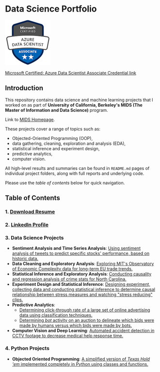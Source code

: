 # Data Science Portfolio

![MS Azure Data Science Associate Credential](images/microsoft-certified-azure-data-scientist-associate.png?raw=true)

[Microsoft Certified: Azure Data Scientist Associate Credential link](https://www.credly.com/badges/0abcdec0-fb08-462f-9b24-c144b5237a3f/public_url)

## Introduction

This repository contains data science and machine learning projects that I worked on as part of **University of California, Berkeley's MIDS (The Master of Information and Data Science)** program.

Link to [MIDS Homepage](https://ischoolonline.berkeley.edu/data-science/).

These projects cover a range of topics such as:

- Objected-Oriented Programming (OOP),
- data gathering, cleaning, exploration and analysis (EDA),
- statistical inference and experiment design,
- predictive analytics,
- computer vision.

All high-level results and summaries can be found in `README.md` pages of individual project folders, along with full reports and underlying code.

Please use the *table of contents* below for quick navigation.

## Table of Contents

### 1. [Download Resume](https://github.com/shahbakhthamdani/Projects/raw/master/Shahbakht%20Hamdani%20Resume.pdf)

### 2. [LinkedIn Profile](https://www.linkedin.com/in/shahbakht-hamdani/)

### 3. Data Science Projects

- **Sentiment Analysis and Time Series Analysis**: [Using sentiment analysis of tweets to predict specific stocks' performance, based on historic data.](https://github.com/shahbakhthamdani/Projects/tree/master/Data%20Science%20Projects/1.%20Sentiment%20Analysis%20for%20Stocks'%20Performance)
- **Data Cleaning and Exploratory Analysis**: [Exploring MIT's Observatory of Economic Complexity data for long-term EU trade trends.](https://github.com/shahbakhthamdani/Projects/tree/master/Data%20Science%20Projects/2.%20MIT's%20Observatory%20of%20Economic%20Complexity%20Analysis)
- **Statistical Inference and Exploratory Analysis**: [Conducting causality and regression analysis of crime stats for North Carolina.](https://github.com/shahbakhthamdani/Projects/tree/master/Data%20Science%20Projects/3.%20Crime%20Rate%20Regression%20Analysis)
- **Experiment Design and Statistical Inference**: [Designing experiment, collecting data and conducting statistical inference to determine causal relationship between stress measures and watching "stress reducing" clips.](https://github.com/shahbakhthamdani/Projects/tree/master/Data%20Science%20Projects/4.%20Causality%20Analysis%20of%20Stress-reducing%20videos)
- **Predictive Analytics**:
  - [Determining click-through rate of a large set of online advertising data using classification techniques.](https://github.com/shahbakhthamdani/Projects/tree/master/Data%20Science%20Projects/5.%20Click-Through%20Rate%20Prediction)
  - [Determining *bot* activity on an auction to delineate which bids were made by humans versus which bids were made by bots.](https://github.com/shahbakhthamdani/Projects/tree/master/Data%20Science%20Projects/6.%20Bot%20Detection%20Classifier)
- **Computer Vision and Deep Learning**: [Automated accident detection in CCTV footage to decrease medical help response time.](https://github.com/shahbakhthamdani/Projects/tree/master/Data%20Science%20Projects/7.%20Hawkai%20Accident%20Detection%20Using%20Deep%20Learning)

### 4. Python Projects

- **Objected Oriented Programming**: [A simplified version of *Texas Hold 'em* implemented completely in Python using classes and functions.](https://github.com/shahbakhthamdani/Projects/tree/master/Python%20Projects/1.%20Simplified%20Texas%20Hold%20'em)
